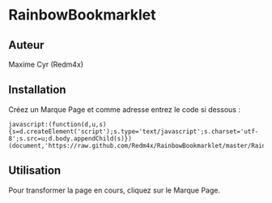RainbowBookmarklet
==================

Auteur
-------

Maxime Cyr (Redm4x)


Installation
-------

Créez un Marque Page et comme adresse entrez le code si dessous :

    javascript:(function(d,u,s){s=d.createElement('script');s.type='text/javascript';s.charset='utf-8';s.src=u;d.body.appendChild(s)})(document,'https://raw.github.com/Redm4x/RainbowBookmarklet/master/RainbowBookmarklet.js');


Utilisation
-------

Pour transformer la page en cours, cliquez sur le Marque Page.
